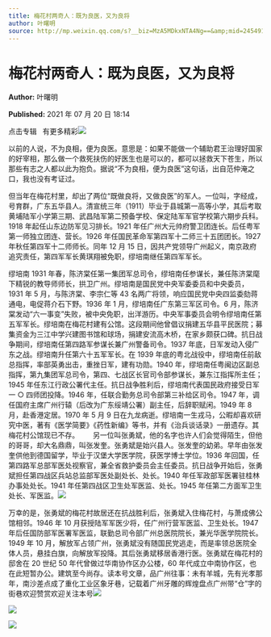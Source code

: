```yaml
---
title: 梅花村两奇人：既为良医，又为良将
author: 叶曙明
source: http://mp.weixin.qq.com/s?__biz=MzA5MDkxNTA4Ng==&amp;mid=2454911293&amp;idx=1&amp;sn=027486ca89a2dce654af038f9ea299f3&amp;chksm=87a2315cb0d5b84a3e8b9d59ae80f58eb2018b8a500b48b72bf0e42e1663c5690b906e5498ee&poc_token=HJ_Do2ejHyO-wNZGG8Q1S8FdPgy1YBBEob-nUEme
---
```


# 梅花村两奇人：既为良医，又为良将

**Author:** 叶曙明

**Published:** 2021 年 07 月 20 日 18:14

点击专辑   有更多精彩![](https://mmbiz.qpic.cn/mmbiz_gif/Ljib4So7yuWiaYyUy2LD2xphKdkhBEVEIibgxiaqSrr4RxfPLSQZQpD4zeuMj7jN7jyM8pJYtRW6aFCGaaQenhZ3Gw/640?wx_fmt=gif)

以前的人说，不为良相，便为良医。意思是：如果不能做一个辅助君王治理好国家的好宰相，那么做一个救死扶伤的好医生也是可以的，都可以拯救天下苍生，所以那些有志之人都以此为抱负。据说“不为良相，便为良医”这句话，出自范仲淹之口，我也没有考证过。

但当年在梅花村里，却出了两位“既做良将，又做良医”的军人。一位叫，字经成，号育群，广东五华县人。清宣统三年（1911）毕业于县城第一高等小学，其后考取黄埔陆军小学第三期、武昌陆军第二预备学校、保定陆军军官学校第六期步兵科。1918 年起任山东边防军见习排长。1921 年任广州大元帅府警卫团连长。后任粤军第一师独立团连、营长。1926 年任国民革命军第四军十二师三十五团团长。1927 年秋任第四军十二师师长。同年 12 月 15 日，因共产党领导广州起义，南京政府追究责任，第四军军长黄琪翔被免职，缪培南继任第四军军长。

缪培南 1931 年春，陈济棠任第一集团军总司令，缪培南任参谋长，兼任陈济棠麾下精锐的教导师师长，拱卫广州。缪培南是国民党中央军委委员和中央委员，1931 年 5 月，与陈济棠、李宗仁等 43 名两广将领，响应国民党中央四监委劾蒋通电，电促蒋介石下野。1936 年 1 月，缪培南任广东第三军区司令。6 月，陈济棠发动“六一事变”失败，被中央免职，出洋游历。中央军事委员会明令缪培南任第五军军长。缪培南在梅花村建有公馆。这段期间他曾倡议捐建五华县平民医院；募集资金为三江中学兴建图书馆和球场，捐建安流高木桥，在家乡颇获口碑。抗日战争期间，缪培南任第四路军参谋长兼广州警备司令。1937 年底，日军发动入侵广东之战。缪培南升任第六十五军军长。在 1939 年底的粤北战役中，缪培南任前敌总指挥，率部英勇出击，重挫日军，建有功勋。1940 年，缪培南任粤闽边区副总指挥，第九集团军总司令，第四、七战区长官司令部参谋长，兼东江指挥所主任；1945 年任东江行政公署代主任。抗日战争胜利后，缪培南代表国民政府接受日军一 ○ 四师团投降。1946 年，任联合勤务总司令部第三补给区司令。1947 年，调任国府主席广州行辕（后改为广东绥靖公署）副主任，后辞职赋闲。1949 年 8 月，赴香港定居。1970 年 5 月 9 日在九龙病逝。缪培南一生戎马，公暇却喜欢研究中医，著有《医学简要》《药性新编》等书，并有《治兵谈话录》一册遗存。其梅花村公馆现已不存。       另一位叫张勇斌，他的名字也许人们会觉得陌生，但他的哥哥，却大名鼎鼎，叫张发奎。张勇斌是始兴县人。张发奎的幼弟。早年由张发奎供他到德国留学，毕业于汉堡大学医学院，获医学博士学位。1936 年回国，任第四路军总部军医处视察官，兼全省救护委员会主任委员。抗日战争开始后，张勇斌担任第四战区兵站总监部军医处副处长、处长。1940 年任军政部军医署驻桂林办事处处长。1941 年任第四战区卫生处军医监、处长。1945 年任第二方面军卫生处长、军医监。![](https://mmbiz.qpic.cn/mmbiz_jpg/PJWG74pLsMa0Am76JvEqATzIpD6sTT9xWIe4tWBhMhWpcMFwcSHAevEeVYPAT2yEMeeUAT3G2duy00N8437G8w/640?wx_fmt=jpeg)

万幸的是，张勇斌的梅花村故居还在抗战胜利后，张勇斌入住梅花村，与萧成佛公馆相邻。1946 年 10 月获授陆军军医少将，任广州行营军医监、卫生处长。1947 年后任国防部军医署军医监，联勤总司令部广州总医院院长，兼光华医学院院长。1949 年 10 月，解放军占领广州，张勇斌没有随国民党逃走，而是率领总医院全体人员，悬挂白旗，向解放军投降。其后张勇斌移居香港行医。张勇斌在梅花村的邸舍在 20 世纪 50 年代曾做过华南协作区办公楼，60 年代成立中南协作区，也在此短暂办公。建筑至今尚存。读本号文章，品广州往事：未有羊城，先有光孝那年，南沙差点成了重化工业区象牙巷，记载着广州牙雕的辉煌盘点广州带“仓”字的街巷欢迎赞赏欢迎关注本号![](https://mmbiz.qpic.cn/mmbiz_gif/Ljib4So7yuWg98e5xaQSba8a9G5g6a6tRweBkxRhzEa4vLTkR1ckVQFcML3ytpY9ibsCgZCRyLQeRIIWQcia45xpA/640?wx_fmt=gif)

![](https://mmbiz.qpic.cn/mmbiz_jpg/PJWG74pLsMbcgGdEjLO4hZWia3A6ib1zhhwicVw4iaOGMZiacORBvdkBK2YK9EmoMkFibLmgFlYv4terJXqBWdaKhXBg/640?wx_fmt=jpeg)

![](https://mmbiz.qpic.cn/mmbiz_gif/Ljib4So7yuWg98e5xaQSba8a9G5g6a6tRWpsqBd4U3q2Gpff2GlvL5TpkPYVd3YDibRO60yfj3rAB7UYvFUs2eMw/640?wx_fmt=gif)
